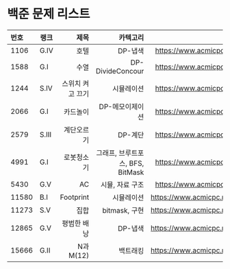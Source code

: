 # 백준 문제 리스트


|번호|랭크|제목|카텍고리|링크|
|:---|---|---:|---:|---:|
|1106|G.IV|호텔|DP-냅색| https://www.acmicpc.net/problem/1106 |
|1588|G.I|수열|DP-DivideConcour| https://www.acmicpc.net/problem/1588|
|1244|S.IV|스위치 켜고 끄기|시뮬레이션|https://www.acmicpc.net/problem/1244 |
|2066|G.I|카드놀이|DP-메모이제이션|https://www.acmicpc.net/problem/2066|
|2579|S.III|계단오르기|DP-계단| https://www.acmicpc.net/problem/2579 |
|4991|G.I|로봇청소기|그래프, 브루트포스, BFS, BitMask|https://www.acmicpc.net/problem/4991 |
|5430|G.V|AC|시뮬, 자료 구조|https://www.acmicpc.net/problem/5430 |
|11580|B.I|Footprint|시뮬레이션|https://www.acmicpc.net/problem/11580 |
|11273|S.V|집합|bitmask, 구현|https://www.acmicpc.net/problem/11723 |
|12865|G.V|평범한 배낭| DP-냅색|https://www.acmicpc.net/problem/12865 |
|15666|G.II|N과 M(12)|백트래킹|https://www.acmicpc.net/problem/15666 |
